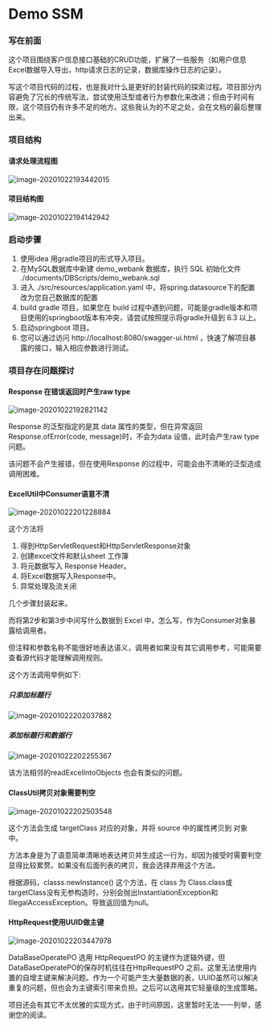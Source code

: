 # Demo SSM

### 写在前面

这个项目围绕客户信息接口基础的CRUD功能，扩展了一些服务（如用户信息Excel数据导入导出，http请求日志的记录，数据库操作日志的记录）。

写这个项目代码的过程，也是我对什么是更好的封装代码的探索过程。项目部分内容避免了冗长的传统写法，尝试使用泛型或者行为参数化来改进；但由于时间有限，这个项目仍有许多不足的地方。这些我认为的不足之处，会在文档的最后整理出来。

### 项目结构

#### 请求处理流程图

![image-20201022193442015](.\image-20201022193442015.png)

#### 项目结构图

![image-20201022194142942](.\image-20201022194142942.png)

### 启动步骤

1. 使用idea 用gradle项目的形式导入项目。
2. 在MySQL数据库中新建 demo_webank 数据库，执行 SQL 初始化文件 ./documents/DBScripts/demo_webank.sql
3. 进入 ./src/resources/application.yaml 中，将spring.datasource下的配置改为您自己数据库的配置
4. build gradle 项目，如果您在 build 过程中遇到问题，可能是gradle版本和项目使用的springboot版本有冲突，请尝试按照提示将gradle升级到 6.3 以上。
5. 启动springboot 项目。
6. 您可以通过访问 http://localhost:8080/swagger-ui.html ，快速了解项目暴露的接口，输入相应参数进行测试。

### 项目存在问题探讨

#### Response 在错误返回时产生raw type

 ![image-20201022192821142](.\image-20201022192821142.png)

Response 的泛型指定的是其 data 属性的类型，但在异常返回 Response.ofError(code, message)时，不会为data 设值，此时会产生raw type问题。

该问题不会产生报错，但在使用Response 的过程中，可能会由不清晰的泛型造成调用困难。

#### ExcelUtil中Consumer语意不清

![image-20201022201228884](.\image-20201022201228884.png)

这个方法将

1. 得到HttpServletRequest和HttpServletResponse对象
2. 创建excel文件和默认sheet 工作簿
3. 将元数据写入 Response Header。
4. 将Excel数据写入Response中。
5. 异常处理及流关闭

几个步骤封装起来。

而将第2步和第3步中间写什么数据到 Excel 中，怎么写，作为Consumer对象暴露给调用者。

但注释和参数名称不能很好地表达语义，调用者如果没有其它调用参考，可能需要查看源代码才能理解调用规则。

这个方法调用举例如下:

##### 只添加标题行

![image-20201022202037882](.\image-20201022202037882.png)

##### 添加标题行和数据行

![image-20201022202255367](.\image-20201022202255367.png)

该方法相邻的readExcelIntoObjects 也会有类似的问题。

#### ClassUtil拷贝对象需要判空

![image-20201022202503548](.\image-20201022202503548.png)

这个方法会生成 targetClass 对应的对象，并将 source 中的属性拷贝到 对象中。

方法本身是为了语意简单清晰地表达拷贝并生成这一行为，却因为接受时需要判空显得比较累赘。如果没有后面列表的拷贝，我会选择弃用这个方法。

根据源码，classs.newInstance() 这个方法，在 class 为 Class.class或 targetClass没有无参构造时，分别会抛出InstantiationException和IllegalAccessException。导致返回值为null。

#### HttpRequest使用UUID做主键

![image-20201022203447978](.\image-20201022203447978.png)

DataBaseOperatePO 选用 HttpRequestPO 的主键作为逻辑外键，但DataBaseOperatePO的保存时机往往在HttpRequestPO 之前。这里无法使用内置的自增主键来解决问题。作为一个可能产生大量数据的表，UUID虽然可以解决重复的问题，但也会为主键索引带来负担。之后可以选用其它轻量级的生成策略。



项目还会有其它不太优雅的实现方式，由于时间原因，这里暂时无法一一列举，感谢您的阅读。